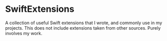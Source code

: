 # SwiftExtensions
A collection of useful Swift extensions that I wrote, and commonly use in my projects. This does not include extensions taken from other sources. Purely involves my work.
